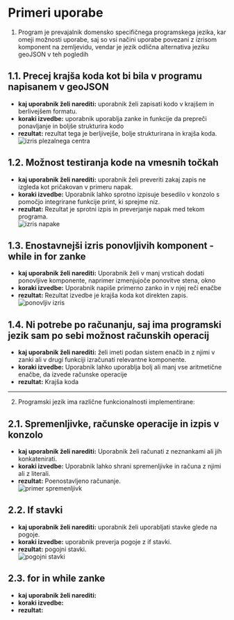 # Primeri uporabe
1. Program je prevajalnik domensko specifičnega programskega jezika, kar omeji možnosti uporabe, saj so vsi načini uporabe povezani z izrisom komponent na zemljevidu, vendar je jezik odlična alternativa jeziku geoJSON v teh pogledih
## 1.1. Precej krajša koda kot bi bila v programu napisanem v geoJSON
* **kaj uporabnik želi narediti:** uporabnik želi zapisati kodo v krajšem in berlivejšem formatu.
* **koraki izvedbe:** uporabnik uporablja zanke in funkcije da prepreči ponavljanje in boljše strukturira kodo
* **rezultat:** rezultat tega je berljivejše, bolje strukturirana in krajša koda.<br>
![izris plezalnega centra](https://github.com/user-attachments/assets/89947d1c-4125-4c70-b80c-279613cb45f8)

## 1.2. Možnost testiranja kode na vmesnih točkah
* **kaj uporabnik želi narediti:** uporabnik želi preveriti zakaj zapis ne izgleda kot pričakovan v primeru napak.
* **koraki izvedbe:** Uporabnik lahko sprotno izpisuje besedilo v konzolo s pomočjo integrirane funkcije print, ki sprejme niz.
* **rezultat:** Rezultat je sprotni izpis in preverjanje napak med tekom programa.<br>
![izris napake](https://github.com/user-attachments/assets/592f73fe-006d-4f40-a67d-552af75ac94a)

## 1.3. Enostavnejši izris ponovljivih komponent - while in for zanke
* **kaj uporabnik želi narediti:** Uporabnik želi v manj vrsticah dodati ponovljive komponente, naprimer izmenjujoče ponovitve stena, okno
* **koraki izvedbe:** Uporabnik napiše primerno zanko in v njej reči enačbe
* **rezultat:** Rezultat izvedbe je krajša koda kot direkten zapis.<br>
![ponovljiv izris](https://github.com/user-attachments/assets/837f4b10-7014-406e-b726-285e3cbc522a)

## 1.4. Ni potrebe po računanju, saj ima programski jezik sam po sebi možnost računskih operacij
* **kaj uporabnik želi narediti:** želi imeti podan sistem enačb in z njimi v zanki ali v drugi funkciji izračunati relevantne komponente.
* **koraki izvedbe:** Uporabnik lahko uporablja bolj ali manj vse aritmetične enačbe, da izvede računske operacije
* **rezultat:** Krajša koda

***
2. Programski jezik ima različne funkcionalnosti implementirane:
## 2.1. Spremenljivke, računske operacije in izpis v konzolo
* **kaj uporabnik želi narediti:** Uporabnik želi računati z neznankami ali jih konkatenirati.
* **koraki izvedbe:** Uporabnik lahko shrani spremenljivke in računa z njimi ali z literali.
* **rezultat:** Poenostavljeno računanje. <br>
![primer spremenljivk](https://github.com/user-attachments/assets/cda03172-7bce-4347-9098-923ccaab2e12)

## 2.2. If stavki
* **kaj uporabnik želi narediti:** uporabnik želi uporabljati stavke glede na pogoje.
* **koraki izvedbe:** uporabnik preverja pogoje z if stavki.
* **rezultat:** pogojni stavki.<br>
![pogojni stavki](https://github.com/user-attachments/assets/888eb0d7-052c-4c3e-8eb8-719db9f7ad2b)

## 2.3. for in while zanke
* **kaj uporabnik želi narediti:** 
* **koraki izvedbe:** 
* **rezultat:** 




